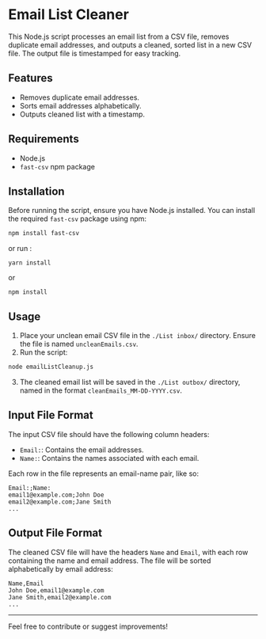 
# Email List Cleaner

This Node.js script processes an email list from a CSV file, removes duplicate email addresses, and outputs a cleaned, sorted list in a new CSV file. The output file is timestamped for easy tracking.

## Features

- Removes duplicate email addresses.
- Sorts email addresses alphabetically.
- Outputs cleaned list with a timestamp.

## Requirements

- Node.js
- `fast-csv` npm package

## Installation

Before running the script, ensure you have Node.js installed. You can install the required `fast-csv` package using npm:

```bash
npm install fast-csv
```

or run :
```
yarn install 
```
or
```
npm install
```

## Usage

1. Place your unclean email CSV file in the `./List inbox/` directory. Ensure the file is named `uncleanEmails.csv`.
2. Run the script:

```bash
node emailListCleanup.js
```

3. The cleaned email list will be saved in the `./List outbox/` directory, named in the format `cleanEmails_MM-DD-YYYY.csv`.

## Input File Format

The input CSV file should have the following column headers:

- `Email:`: Contains the email addresses.
- `Name:`: Contains the names associated with each email.

Each row in the file represents an email-name pair, like so:

```
Email:;Name:
email1@example.com;John Doe
email2@example.com;Jane Smith
...
```

## Output File Format

The cleaned CSV file will have the headers `Name` and `Email`, with each row containing the name and email address. The file will be sorted alphabetically by email address:

```
Name,Email
John Doe,email1@example.com
Jane Smith,email2@example.com
...
```

---

Feel free to contribute or suggest improvements!
